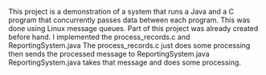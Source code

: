 This project is a demonstration of a system that runs a Java and a C program that concurrently passes data between each program. This was done using Linux message queues.
Part of this project was already created before hand. I implemented the process_records.c and ReportingSystem.java
The process_records.c just does some processing then sends the processed message to ReportingSystem.java
ReportingSystem.java takes that message and does some processing.
